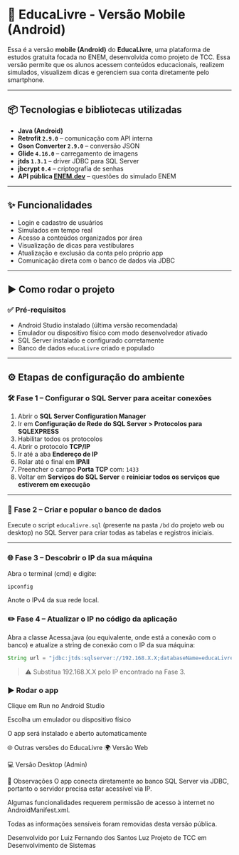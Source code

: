 # 📲 EducaLivre - Versão Mobile (Android)

Essa é a versão **mobile (Android)** do **EducaLivre**, uma plataforma de estudos gratuita focada no ENEM, desenvolvida como projeto de TCC. Essa versão permite que os alunos acessem conteúdos educacionais, realizem simulados, visualizem dicas e gerenciem sua conta diretamente pelo smartphone.

---

## 📦 Tecnologias e bibliotecas utilizadas

- **Java (Android)**
- **Retrofit `2.9.0`** – comunicação com API interna  
- **Gson Converter `2.9.0`** – conversão JSON  
- **Glide `4.16.0`** – carregamento de imagens  
- **jtds `1.3.1`** – driver JDBC para SQL Server  
- **jbcrypt `0.4`** – criptografia de senhas  
- **API pública [ENEM.dev](https://enem.dev/)** – questões do simulado ENEM

---

## ✨ Funcionalidades

- Login e cadastro de usuários
- Simulados em tempo real
- Acesso a conteúdos organizados por área
- Visualização de dicas para vestibulares
- Atualização e exclusão da conta pelo próprio app
- Comunicação direta com o banco de dados via JDBC

---

## ▶️ Como rodar o projeto

### ✅ Pré-requisitos

- Android Studio instalado (última versão recomendada)
- Emulador ou dispositivo físico com modo desenvolvedor ativado
- SQL Server instalado e configurado corretamente
- Banco de dados `educaLivre` criado e populado

---

## ⚙️ Etapas de configuração do ambiente

### 🛠️ **Fase 1 – Configurar o SQL Server para aceitar conexões**

1. Abrir o **SQL Server Configuration Manager**
2. Ir em **Configuração de Rede do SQL Server > Protocolos para SQLEXPRESS**
3. Habilitar todos os protocolos
4. Abrir o protocolo **TCP/IP**
5. Ir até a aba **Endereço de IP**
6. Rolar até o final em **IPAll**
7. Preencher o campo **Porta TCP** com: `1433`
8. Voltar em **Serviços do SQL Server** e **reiniciar todos os serviços que estiverem em execução**

---

### 🧱 **Fase 2 – Criar e popular o banco de dados**

Execute o script `educalivre.sql` (presente na pasta `/bd` do projeto web ou desktop) no SQL Server para criar todas as tabelas e registros iniciais.

---

### 🌐 **Fase 3 – Descobrir o IP da sua máquina**

Abra o terminal (cmd) e digite:

```bash
ipconfig
```
Anote o IPv4 da sua rede local.

### ✏️ Fase 4 – Atualizar o IP no código da aplicação
Abra a classe Acessa.java (ou equivalente, onde está a conexão com o banco) e atualize a string de conexão com o IP da sua máquina:

```Java
String url = "jdbc:jtds:sqlserver://192.168.X.X;databaseName=educaLivre";
```
>⚠️ Substitua 192.168.X.X pelo IP encontrado na Fase 3.

### ▶️ Rodar o app
Clique em Run no Android Studio

Escolha um emulador ou dispositivo físico

O app será instalado e aberto automaticamente

🌐 Outras versões do EducaLivre
🌍 Versão Web

💻 Versão Desktop (Admin)

📌 Observações
O app conecta diretamente ao banco SQL Server via JDBC, portanto o servidor precisa estar acessível via IP.

Algumas funcionalidades requerem permissão de acesso à internet no AndroidManifest.xml.

Todas as informações sensíveis foram removidas desta versão pública.

Desenvolvido por Luiz Fernando dos Santos Luz
Projeto de TCC em Desenvolvimento de Sistemas
